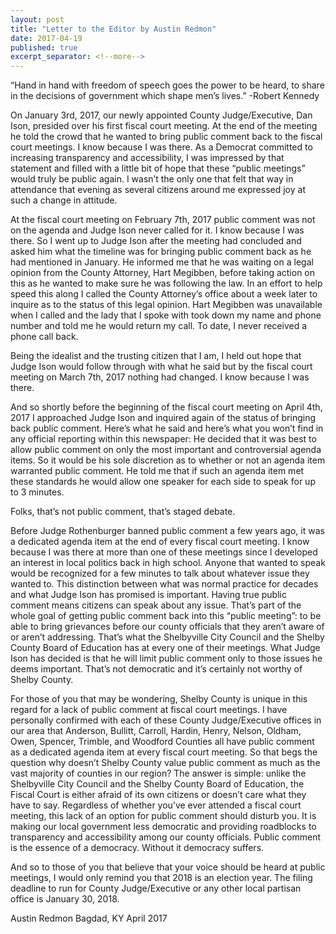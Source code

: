 ```yaml
---
layout: post
title: "Letter to the Editor by Austin Redmon"
date: 2017-04-19
published: true
excerpt_separator: <!--more-->
---
```


“Hand in hand with freedom of speech goes the power to be heard, to share in the decisions of government which shape men’s lives.” -Robert Kennedy

<!--more-->

On January 3rd, 2017, our newly appointed County Judge/Executive, Dan Ison, presided over his first fiscal court meeting.  At the end of the meeting he told the crowd that he wanted to bring public comment back to the fiscal court meetings.  I know because I was there.  As a Democrat committed to increasing transparency and accessibility, I was impressed by that statement and filled with a little bit of hope that these “public meetings” would truly be public again.  I wasn’t the only one that felt that way in attendance that evening as several citizens around me expressed joy at such a change in attitude.

At the fiscal court meeting on February 7th, 2017 public comment was not on the agenda and Judge Ison never called for it.  I know because I was there.  So I went up to Judge Ison after the meeting had concluded and asked him what the timeline was for bringing public comment back as he had mentioned in January.  He informed me that he was waiting on a legal opinion from the County Attorney, Hart Megibben, before taking action on this as he wanted to make sure he was following the law.  In an effort to help speed this along I called the County Attorney’s office about a week later to inquire as to the status of this legal opinion.  Hart Megibben was unavailable when I called and the lady that I spoke with took down my name and phone number and told me he would return my call.  To date, I never received a phone call back.

Being the idealist and the trusting citizen that I am, I held out hope that Judge Ison would follow through with what he said but by the fiscal court meeting on March 7th, 2017 nothing had changed.  I know because I was there.

And so shortly before the beginning of the fiscal court meeting on April 4th, 2017 I approached Judge Ison and inquired again of the status of bringing back public comment.  Here’s what he said and here’s what you won’t find in any official reporting within this newspaper:  He decided that it was best to allow public comment on only the most important and controversial agenda items.  So it would be his sole discretion as to whether or not an agenda item warranted public comment.  He told me that if such an agenda item met these standards he would allow one speaker for each side to speak for up to 3 minutes.   

Folks, that’s not public comment, that’s staged debate.  

Before Judge Rothenburger banned public comment a few years ago, it was a dedicated agenda item at the end of every fiscal court meeting.  I know because I was there at more than one of these meetings since I developed an interest in local politics back in high school.  Anyone that wanted to speak would be recognized for a few minutes to talk about whatever issue they wanted to.  This distinction between what was normal practice for decades and what Judge Ison has promised is important.  Having true public comment means citizens can speak about any issue.  That’s part of the whole goal of getting public comment back into this “public meeting”: to be able to bring grievances before our county officials that they aren’t aware of or aren’t addressing.  That’s what the Shelbyville City Council and the Shelby County Board of Education has at every one of their meetings.  What Judge Ison has decided is that he will limit public comment only to those issues he deems important.  That’s not democratic and it’s certainly not worthy of Shelby County.  

For those of you that may be wondering, Shelby County is unique in this regard for a lack of public comment at fiscal court meetings.  I have personally confirmed with each of these County Judge/Executive offices in our area that Anderson, Bullitt, Carroll, Hardin, Henry, Nelson, Oldham, Owen, Spencer, Trimble, and Woodford Counties all have public comment as a dedicated agenda item at every fiscal court meeting.  So that begs the question why doesn’t Shelby County value public comment as much as the vast majority of counties in our region?  The answer is simple: unlike the Shelbyville City Council and the Shelby County Board of Education, the Fiscal Court is either afraid of its own citizens or doesn’t care what they have to say.  Regardless of whether you’ve ever attended a fiscal court meeting, this lack of an option for public comment should disturb you.  It is making our local government less democratic and providing roadblocks to transparency and accessibility among our county officials.  Public comment is the essence of a democracy.  Without it democracy suffers.

And so to those of you that believe that your voice should be heard at public meetings, I would only remind you that 2018 is an election year.  The filing deadline to run for County Judge/Executive or any other local partisan office is January 30, 2018.  

Austin Redmon
Bagdad, KY
April 2017
